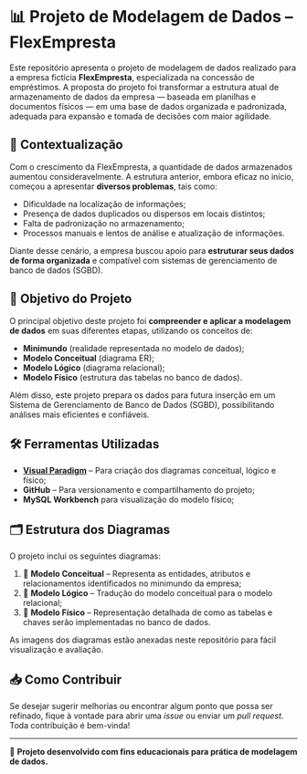 # 📊 Projeto de Modelagem de Dados – FlexEmpresta

Este repositório apresenta o projeto de modelagem de dados realizado para a empresa fictícia **FlexEmpresta**, especializada na concessão de empréstimos. A proposta do projeto foi transformar a estrutura atual de armazenamento de dados da empresa — baseada em planilhas e documentos físicos — em uma base de dados organizada e padronizada, adequada para expansão e tomada de decisões com maior agilidade.

## 📌 Contextualização

Com o crescimento da FlexEmpresta, a quantidade de dados armazenados aumentou consideravelmente. A estrutura anterior, embora eficaz no início, começou a apresentar **diversos problemas**, tais como:

- Dificuldade na localização de informações;
- Presença de dados duplicados ou dispersos em locais distintos;
- Falta de padronização no armazenamento;
- Processos manuais e lentos de análise e atualização de informações.

Diante desse cenário, a empresa buscou apoio para **estruturar seus dados de forma organizada** e compatível com sistemas de gerenciamento de banco de dados (SGBD).

## 🎯 Objetivo do Projeto

O principal objetivo deste projeto foi **compreender e aplicar a modelagem de dados** em suas diferentes etapas, utilizando os conceitos de:

- **Minimundo** (realidade representada no modelo de dados);
- **Modelo Conceitual** (diagrama ER);
- **Modelo Lógico** (diagrama relacional);
- **Modelo Físico** (estrutura das tabelas no banco de dados).

Além disso, este projeto prepara os dados para futura inserção em um Sistema de Gerenciamento de Banco de Dados (SGBD), possibilitando análises mais eficientes e confiáveis.

## 🛠️ Ferramentas Utilizadas

- **[Visual Paradigm](https://www.visual-paradigm.com/)** – Para criação dos diagramas conceitual, lógico e físico;
- **GitHub** – Para versionamento e compartilhamento do projeto;
- **MySQL Workbench** para visualização do modelo físico;

## 🗂️ Estrutura dos Diagramas

O projeto inclui os seguintes diagramas:

1. 📘 **Modelo Conceitual** – Representa as entidades, atributos e relacionamentos identificados no minimundo da empresa;
2. 📗 **Modelo Lógico** – Tradução do modelo conceitual para o modelo relacional;
3. 📙 **Modelo Físico** – Representação detalhada de como as tabelas e chaves serão implementadas no banco de dados.

As imagens dos diagramas estão anexadas neste repositório para fácil visualização e avaliação.

## 📥 Como Contribuir

Se desejar sugerir melhorias ou encontrar algum ponto que possa ser refinado, fique à vontade para abrir uma *issue* ou enviar um *pull request*. Toda contribuição é bem-vinda!

---

🧠 **Projeto desenvolvido com fins educacionais para prática de modelagem de dados.**

